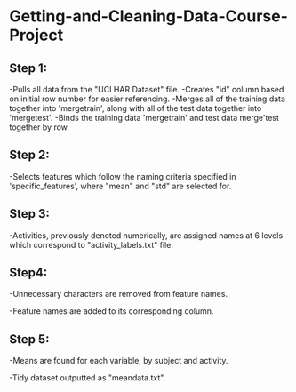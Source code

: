 # Getting-and-Cleaning-Data-Course-Project

Step 1:
-------
-Pulls all data from the "UCI HAR Dataset" file.
-Creates "id" column based on initial row number for easier referencing.
-Merges all of the training data together into 'mergetrain', along with all of the test data together into 'mergetest'.
-Binds the training data 'mergetrain' and test data merge'test together by row.

Step 2:
-------
-Selects features which follow the naming criteria specified in 'specific_features', where "mean" and "std" are selected for.

Step 3:
-------

-Activities, previously denoted numerically, are assigned names at 6 levels which correspond to "activity_labels.txt" file.

Step4:
-------

-Unnecessary characters are removed from feature names.

-Feature names are added to its corresponding column.

Step 5:
-------

-Means are found for each variable, by subject and activity.

-Tidy dataset outputted as "meandata.txt".
